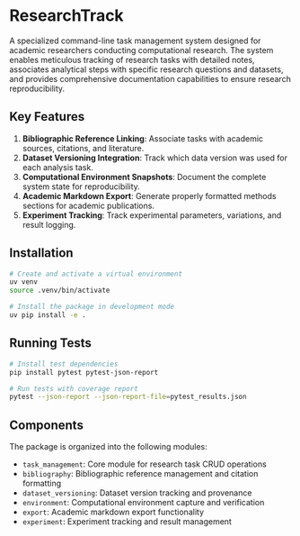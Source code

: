 # ResearchTrack

A specialized command-line task management system designed for academic researchers conducting computational research. The system enables meticulous tracking of research tasks with detailed notes, associates analytical steps with specific research questions and datasets, and provides comprehensive documentation capabilities to ensure research reproducibility.

## Key Features

1. **Bibliographic Reference Linking**: Associate tasks with academic sources, citations, and literature.
2. **Dataset Versioning Integration**: Track which data version was used for each analysis task.
3. **Computational Environment Snapshots**: Document the complete system state for reproducibility.
4. **Academic Markdown Export**: Generate properly formatted methods sections for academic publications.
5. **Experiment Tracking**: Track experimental parameters, variations, and result logging.

## Installation

```bash
# Create and activate a virtual environment
uv venv
source .venv/bin/activate

# Install the package in development mode
uv pip install -e .
```

## Running Tests

```bash
# Install test dependencies
pip install pytest pytest-json-report

# Run tests with coverage report
pytest --json-report --json-report-file=pytest_results.json
```

## Components

The package is organized into the following modules:

- `task_management`: Core module for research task CRUD operations
- `bibliography`: Bibliographic reference management and citation formatting
- `dataset_versioning`: Dataset version tracking and provenance
- `environment`: Computational environment capture and verification
- `export`: Academic markdown export functionality
- `experiment`: Experiment tracking and result management